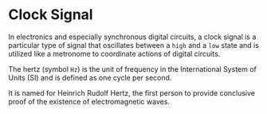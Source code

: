# Clock Signal

In electronics and especially synchronous digital circuits, 
a clock signal is a particular type of signal that 
oscillates between a `high` and a `low` state and is 
utilized like a metronome to coordinate actions 
of digital circuits.

The hertz (symbol `Hz`) is the unit of frequency in the 
International System of Units (SI) and is defined as 
one cycle per second. 

It is named for Heinrich Rudolf Hertz, the first person 
to provide conclusive proof of the existence of 
electromagnetic waves.